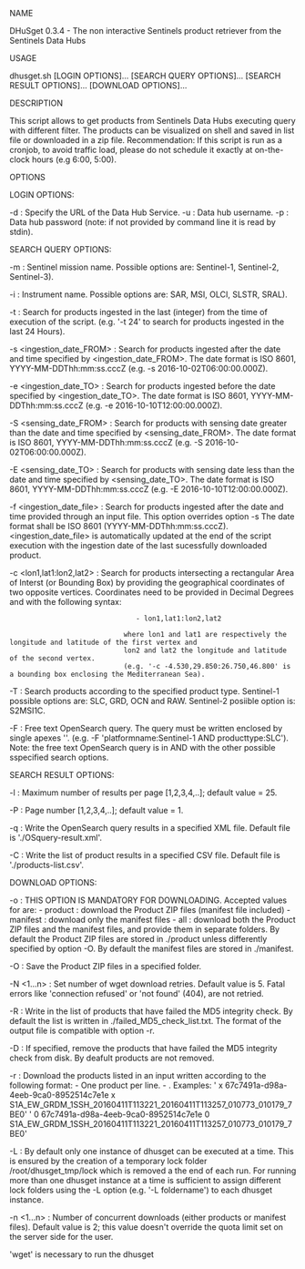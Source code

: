 NAME
 
  DHuSget 0.3.4 - The non interactive Sentinels product retriever from the Sentinels Data Hubs
 
USAGE
 
  dhusget.sh [LOGIN OPTIONS]... [SEARCH QUERY OPTIONS]... [SEARCH RESULT OPTIONS]... [DOWNLOAD OPTIONS]... 
 
DESCRIPTION
 
  This script allows to get products from Sentinels Data Hubs executing query with different filter. The products can be visualized on shell and saved in list file
  or downloaded in a zip file.
  Recommendation: If this script is run as a cronjob, to avoid traffic load, please do not schedule it exactly at on-the-clock hours (e.g 6:00, 5:00).
 
OPTIONS
 
  LOGIN OPTIONS:
 
   -d <DHuS URL>		      : Specify the URL of the Data Hub Service.
   -u <username>		      : Data hub username.
   -p <password>		      : Data hub password (note: if not provided by command line it is read by stdin).
 
 
  SEARCH QUERY OPTIONS:
 
   -m <mission name>		  : Sentinel mission name. Possible options are: Sentinel-1, Sentinel-2, Sentinel-3).

   -i <instrument name>		  : Instrument name. Possible options are: SAR, MSI, OLCI, SLSTR, SRAL).

   -t <time in hours>		  : Search for products ingested in the last <time in hours> (integer) from the time of
 				                execution of the script.
   				                (e.g. '-t 24' to search for products ingested in the last 24 Hours).

   -s <ingestion_date_FROM>	  : Search for products ingested after the date and time specified by <ingestion_date_FROM>.
   				                The date format is ISO 8601, YYYY-MM-DDThh:mm:ss.cccZ (e.g. -s 2016-10-02T06:00:00.000Z).

   -e <ingestion_date_TO>	  : Search for products ingested before the date specified by <ingestion_date_TO>.
   				                The date format is ISO 8601, YYYY-MM-DDThh:mm:ss.cccZ (e.g. -e 2016-10-10T12:00:00.000Z).

   -S <sensing_date_FROM>	  : Search for products with sensing date greater than the date and time specified by <sensing_date_FROM>.
   				                The date format is ISO 8601, YYYY-MM-DDThh:mm:ss.cccZ (e.g. -S 2016-10-02T06:00:00.000Z).

   -E <sensing_date_TO>		  : Search for products with sensing date less than the date and time specified by <sensing_date_TO>.
   				                The date format is ISO 8601, YYYY-MM-DDThh:mm:ss.cccZ (e.g. -E 2016-10-10T12:00:00.000Z).

   -f <ingestion_date_file>	  : Search for products ingested after the date and time provided through an input file. This option overrides option -s
							    The date format shall be ISO 8601 (YYYY-MM-DDThh:mm:ss.cccZ).
							    <ingestion_date_file> is automatically updated at the end of the script execution
							    with the ingestion date of the last sucessfully downloaded product.
 
   -c <lon1,lat1:lon2,lat2>   : Search for products intersecting a rectangular Area of Interst (or Bounding Box)
							    by providing the geographical coordinates of two opposite vertices. 
   				                Coordinates need to be provided in Decimal Degrees and with the following syntax:
 
   				                   - lon1,lat1:lon2,lat2
 
							    where lon1 and lat1 are respectively the longitude and latitude of the first vertex and
  				                lon2 and lat2 the longitude and latitude of the second vertex.
   				                (e.g. '-c -4.530,29.850:26.750,46.800' is a bounding box enclosing the Mediterranean Sea).
 
   -T <product type>		  : Search products according to the specified product type.
   				                Sentinel-1 possible options are:  SLC, GRD, OCN and RAW. 
   				                Sentinel-2 posiible option is: S2MSI1C.
 
   -F <free OpenSearch query> : Free text OpenSearch query. The query must be written enclosed by single apexes '<query>'. 
   				                (e.g. -F 'platformname:Sentinel-1 AND producttype:SLC'). 
   				                Note: the free text OpenSearch query is in AND with the other possible sspecified search options.
 
 
  SEARCH RESULT OPTIONS:
 
   -l <results>			      : Maximum number of results per page [1,2,3,4,..]; default value = 25.
 
   -P <page>			      : Page number [1,2,3,4,..]; default value = 1.
 
   -q <XMLfile>			      : Write the OpenSearch query results in a specified XML file. Default file is './OSquery-result.xml'.
 
   -C <CSVfile>			      : Write the list of product results in a specified CSV file. Default file is './products-list.csv'.
 
 
  DOWNLOAD OPTIONS:
 
   -o <download>		      : THIS OPTION IS MANDATORY FOR DOWNLOADING. Accepted values for <download> are:
   				  	               -  product : download the Product ZIP files (manifest file included)
   				  	               -  manifest : download only the manifest files
   				  	               -  all : download both the Product ZIP files and the manifest files, and provide them in separate folders.
                                By default the Product ZIP files are stored in ./product unless differently specified by option -O. 
								By default the manifest files are stored in ./manifest.
 
 
   -O <folder>			      : Save the Product ZIP files in a specified folder. 
 
   -N <1...n>			      : Set number of wget download retries. Default value is 5. Fatal errors like 'connection refused'
   				                or 'not found' (404), are not retried.
 
   -R <file>			      : Write in <file> the list of products that have failed the MD5 integrity check.
   				                By default the list is written in ./failed_MD5_check_list.txt.
   				                The format of the output file is compatible with option -r.
 
   -D  				          : If specified, remove the products that have failed the MD5 integrity check from disk.
   				                By deafult products are not removed.
 
   -r <file>			      : Download the products listed in an input <file> written according to the following format:
	   				               - One product per line.
	   				               - <space><one character><space><UUID><space><one character><space><filename>.
   			                    Examples:
   			                    ' x 67c7491a-d98a-4eeb-9ca0-8952514c7e1e x S1A_EW_GRDM_1SSH_20160411T113221_20160411T113257_010773_010179_7BE0'
   			                    ' 0 67c7491a-d98a-4eeb-9ca0-8952514c7e1e 0 S1A_EW_GRDM_1SSH_20160411T113221_20160411T113257_010773_010179_7BE0'
 
   -L <lock folder>		      : By default only one instance of dhusget can be executed at a time. This is ensured by the creation
   				                of a temporary lock folder /root/dhusget_tmp/lock which is removed a the end of each run.
   				                For running more than one dhusget instance at a time is sufficient to assign different lock folders
   				                using the -L option (e.g. '-L foldername') to each dhusget instance.
 
   -n <1...n>			      : Number of concurrent downloads (either products or manifest files). Default value is 2; this value
   				                doesn't override the quota limit set on the server side for the user.
 
 
 
   'wget' is necessary to run the dhusget
